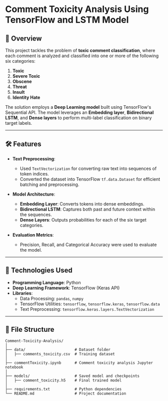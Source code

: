 # Comment Toxicity Analysis Using TensorFlow and LSTM Model

## 📜 Overview

This project tackles the problem of **toxic comment classification**, where each comment is analyzed and classified into one or more of the following six categories:

1. **Toxic**
2. **Severe Toxic**
3. **Obscene**
4. **Threat**
5. **Insult**
6. **Identity Hate**

The solution employs a **Deep Learning model** built using TensorFlow's Sequential API. The model leverages an **Embedding layer**, **Bidirectional LSTM**, and **Dense layers** to perform multi-label classification on binary target labels.

---

## 🛠️ Features

- **Text Preprocessing**:
  - Used `TextVectorization` for converting raw text into sequences of token indices.
  - Converted the dataset into TensorFlow `tf.data.Dataset` for efficient batching and preprocessing.

- **Model Architecture**:
  - **Embedding Layer**: Converts tokens into dense embeddings.
  - **Bidirectional LSTM**: Captures both past and future context within the sequences.
  - **Dense Layers**: Outputs probabilities for each of the six target categories.

- **Evaluation Metrics**:
  - Precision, Recall, and Categorical Accuracy were used to evaluate the model.

---

## 🔧 Technologies Used

- **Programming Language**: Python
- **Deep Learning Framework**: TensorFlow (Keras API)
- **Libraries**:
  - Data Processing: `pandas`, `numpy`
  - TensorFlow Utilities: `tensorflow`, `tensorflow.keras`, `tensorflow.data`
  - Text Preprocessing: `tensorflow.keras.layers.TextVectorization`

---

## 📂 File Structure

```plaintext
Comment-Toxicity-Analysis/
│
├── data/                      # Dataset folder
│   ├── comments_toxicity.csv  # Training dataset
│
├── commentToxicity.ipynb      # Comment toxicity analysis Jupyter notebook
│
├── models/                    # Saved model and checkpoints
│   ├── comment_toxicity.h5    # Final trained model
│
├── requirements.txt           # Python dependencies
└── README.md                  # Project documentation

